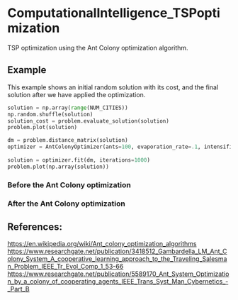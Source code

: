 # ComputationalIntelligence_TSPoptimization
TSP optimization using the Ant Colony optimization algorithm.

## Example
This example shows an initial random solution with its cost, and the final solution after we have applied the optimization.
```python
solution = np.array(range(NUM_CITIES))
np.random.shuffle(solution)
solution_cost = problem.evaluate_solution(solution)
problem.plot(solution)

dm = problem.distance_matrix(solution)
optimizer = AntColonyOptimizer(ants=100, evaporation_rate=.1, intensification=2, alpha=1, beta=1, choose_best=0.1)
 
solution = optimizer.fit(dm, iterations=1000)
problem.plot(np.array(solution))
```
### Before the Ant Colony optimization

### After the Ant Colony optimization

## References:
https://en.wikipedia.org/wiki/Ant_colony_optimization_algorithms
https://www.researchgate.net/publication/3418512_Gambardella_LM_Ant_Colony_System_A_cooperative_learning_approach_to_the_Traveling_Salesman_Problem_IEEE_Tr_Evol_Comp_1_53-66
https://www.researchgate.net/publication/5589170_Ant_System_Optimization_by_a_colony_of_cooperating_agents_IEEE_Trans_Syst_Man_Cybernetics_-_Part_B

